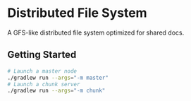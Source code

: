 # Distributed File System

A GFS-like distributed file system optimized for shared docs.

## Getting Started

```sh
# Launch a master node
./gradlew run --args="-m master"
# Launch a chunk server
./gradlew run --args="-m chunk"
```
